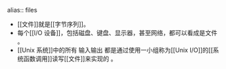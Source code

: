 alias:: files

- [[文件]]就是[[字节序列]]。
- 每个[[I/O 设备]]，包括磁盘、键盘、显示器，甚至网络，都可以看成是文件 。
- [[Unix 系统]]中的所有 输入输出 都是通过使用一小组称为[[Unix I/O]]的[[系统函数调用]]读写[[文件]]来实现的 。